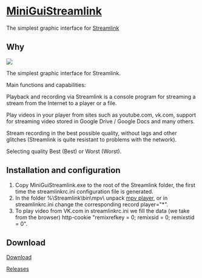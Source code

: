 # [MiniGuiStreamlink](https://alexandr1235.github.io/MiniGuiStreamlink/)
The simplest graphic interface for [Streamlink](https://streamlink.github.io/)

## Why

![](https://camo.githubusercontent.com/f6d4f20c5065f44e5d6e51d7f385fa2596153b0e/687474703a2f2f696d672d666f746b692e79616e6465782e72752f6765742f3438363630302f32373531353336392e302f305f61653235665f34303636386330365f58354c2e6a7067)

  The simplest graphic interface for Streamlink.
  
  Main functions and capabilities:
  
  Playback and recording via Streamlink is a console program for streaming a stream from the Internet to a player or a file.
  
  Play videos in your player from sites such as youtube.com, vk.com, support for streaming video stored in Google Drive / Google Docs and many others.
  
  Stream recording in the best possible quality, without lags and other glitches (Streamlink is quite resistant to problems with the network).

Selecting quality Best (Best) or Worst (Worst).

## Installation and configuration
  
  1. Copy MiniGuiStreamlink.exe to the root of the Streamlink folder, the first time the streamlinkrc.ini configuration file is generated.
  2. In the folder %\Streamlink\bin\mpv\ unpack [mpv player](https://anonym.to/?https://mpv.io/installation/), or in streamlinkrc.ini change the corresponding record player="*".  
  3. To play video from VK.com in streamlinkrc.ini we fill the data (we take from the browser) http-cookie "remixrefkey = 0; remixsid = 0; remixstid = 0".
  
## Download

[Download](https://rutracker.org/forum/viewtopic.php?t=5537119)

[Releases](https://github.com/Alexandr1235/MiniGuiStreamlink/releases)
